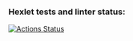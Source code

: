### Hexlet tests and linter status:
[![Actions Status](https://github.com/vitaly-bv/js-react-developer-project-12/workflows/hexlet-check/badge.svg)](https://github.com/vitaly-bv/js-react-developer-project-12/actions)